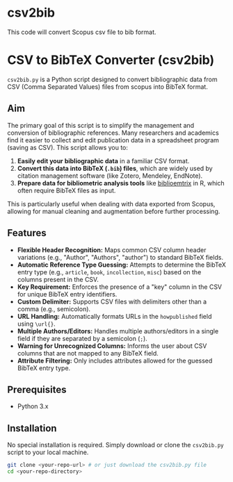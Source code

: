 # csv2bib
This code will convert Scopus csv file to bib format. 
# CSV to BibTeX Converter (csv2bib)

`csv2bib.py` is a Python script designed to convert bibliographic data from CSV (Comma Separated Values) files from scopus into BibTeX format.

## Aim

The primary goal of this script is to simplify the management and conversion of bibliographic references. Many researchers and academics find it easier to collect and edit publication data in a spreadsheet program (saving as CSV). This script allows you to:

1.  **Easily edit your bibliographic data** in a familiar CSV format.
2.  **Convert this data into BibTeX (`.bib`) files**, which are widely used by citation management software (like Zotero, Mendeley, EndNote).
3.  **Prepare data for bibliometric analysis tools** like [biblioemtrix](https://www.bibliometrix.org/) in R, which often require BibTeX files as input.

This is particularly useful when dealing with data exported from Scopus, allowing for manual cleaning and augmentation before further processing.

## Features

*   **Flexible Header Recognition:** Maps common CSV column header variations (e.g., "Author", "Authors", "author") to standard BibTeX fields.
*   **Automatic Reference Type Guessing:** Attempts to determine the BibTeX entry type (e.g., `article`, `book`, `incollection`, `misc`) based on the columns present in the CSV.
*   **Key Requirement:** Enforces the presence of a "key" column in the CSV for unique BibTeX entry identifiers.
*   **Custom Delimiter:** Supports CSV files with delimiters other than a comma (e.g., semicolon).
*   **URL Handling:** Automatically formats URLs in the `howpublished` field using `\url{}`.
*   **Multiple Authors/Editors:** Handles multiple authors/editors in a single field if they are separated by a semicolon (`;`).
*   **Warning for Unrecognized Columns:** Informs the user about CSV columns that are not mapped to any BibTeX field.
*   **Attribute Filtering:** Only includes attributes allowed for the guessed BibTeX entry type.

## Prerequisites

*   Python 3.x

## Installation

No special installation is required. Simply download or clone the `csv2bib.py` script to your local machine.

```bash
git clone <your-repo-url> # or just download the csv2bib.py file
cd <your-repo-directory>
